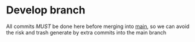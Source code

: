# Develop branch
All commits *MUST* be done here before merging into [main](https://github.com/Felipefams/TI_BD_G4), so we can avoid the risk and trash generate by extra commits into the main branch 
